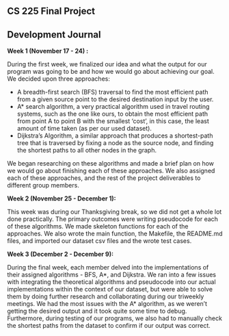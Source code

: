 ## CS 225 Final Project

## Development Journal

**Week 1 (November 17 - 24) :**

During the first week, we finalized our idea and what the output for our program was going to
be and how we would go about achieving our goal. We decided upon three approaches:

- A breadth-first search (BFS) traversal to find the most efficient path from a given source point to the desired destination input by the user.
- A* search algorithm, a very practical algorithm used in travel routing systems, such as the one like ours, to obtain the most efficient path from point A to point B with the smallest ‘cost’, in this case, the least amount of time taken (as per our used dataset).
- Dijkstra’s Algorithm, a similar approach that produces a shortest-path tree that is traversed by fixing a node as the source node, and finding the shortest paths to all other nodes in the graph.

We began researching on these algorithms and made a brief plan on how we would go about finishing each of these approaches. We also assigned each of these approaches, and the rest of the project deliverables to different group members.

**Week 2 (November 25 - December 1):**

This week was during our Thanksgiving break, so we did not get a whole lot done practically. The primary outcomes were writing pseudocode for each of these algorithms. We made skeleton functions for each of the approaches. We also wrote the main function, the Makefile, the README.md files, and imported our dataset csv files and the wrote test cases.

**Week 3 (December 2 - December 9):**

During the final week, each member delved into the implementations of their assigned algorithms - BFS, A*, and Dijkstra. We ran into a few issues with integrating the theoretical algorithms and pseudocode into our actual implementations within the context of our dataset, but were able to solve them by doing further research and collaborating during our triweekly meetings. We had the most issues with the A* algorithm, as we weren’t getting the desired output and it took quite some time to debug. Furthermore, during testing of our programs, we also had to manually check the shortest paths from the dataset to confirm if our output was correct.